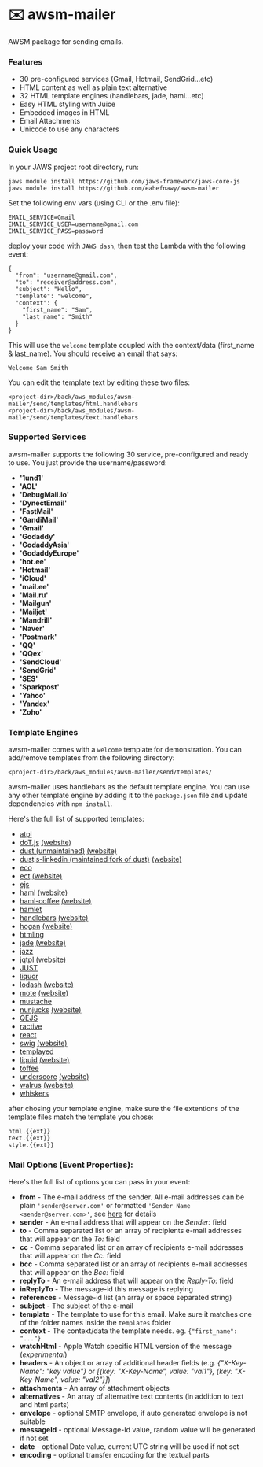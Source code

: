 # ✉️ awsm-mailer
AWSM package for sending emails.

### Features

* 30 pre-configured services (Gmail, Hotmail, SendGrid...etc)
* HTML content as well as plain text alternative
* 32 HTML template engines (handlebars, jade, haml...etc)
* Easy HTML styling with Juice
* Embedded images in HTML
* Email Attachments
* Unicode to use any characters

### Quick Usage
In your JAWS project root directory, run:

```
jaws module install https://github.com/jaws-framework/jaws-core-js
jaws module install https://github.com/eahefnawy/awsm-mailer
```

Set the following env vars (using CLI or the .env file):

```
EMAIL_SERVICE=Gmail
EMAIL_SERVICE_USER=username@gmail.com
EMAIL_SERVICE_PASS=password
```

deploy your code with `JAWS dash`, then test the Lambda with the following event:

```
{
  "from": "username@gmail.com",
  "to": "receiver@address.com",
  "subject": "Hello",
  "template": "welcome",
  "context": {
    "first_name": "Sam",
    "last_name": "Smith"
  }
}

```

This will use the `welcome` template coupled with the context/data (first_name & last_name).
You should receive an email that says:

```
Welcome Sam Smith
```

You can edit the template text by editing these two files:

```
<project-dir>/back/aws_modules/awsm-mailer/send/templates/html.handlebars
<project-dir>/back/aws_modules/awsm-mailer/send/templates/text.handlebars
```

### Supported Services
awsm-mailer supports the following 30 service, pre-configured and ready to use. You just provide the username/password:

* **'1und1'**
* **'AOL'**
* **'DebugMail.io'**
* **'DynectEmail'**
* **'FastMail'**
* **'GandiMail'**
* **'Gmail'**
* **'Godaddy'**
* **'GodaddyAsia'**
* **'GodaddyEurope'**
* **'hot.ee'**
* **'Hotmail'**
* **'iCloud'**
* **'mail.ee'**
* **'Mail.ru'**
* **'Mailgun'**
* **'Mailjet'**
* **'Mandrill'**
* **'Naver'**
* **'Postmark'**
* **'QQ'**
* **'QQex'**
* **'SendCloud'**
* **'SendGrid'**
* **'SES'**
* **'Sparkpost'**
* **'Yahoo'**
* **'Yandex'**
* **'Zoho'**

### Template Engines
awsm-mailer comes with a `welcome` template for demonstration. You can add/remove templates from the following directory:

```
<project-dir>/back/aws_modules/awsm-mailer/send/templates/
```

awsm-mailer uses handlebars as the default template engine. You can use any other template engine by adding it to the `package.json` file and update dependencies with `npm install`.

Here's the full list of supported templates:

- [atpl](https://github.com/soywiz/atpl.js)
- [doT.js](https://github.com/olado/doT) [(website)](http://olado.github.io/doT/)
- [dust (unmaintained)](https://github.com/akdubya/dustjs) [(website)](http://akdubya.github.com/dustjs/)
- [dustjs-linkedin (maintained fork of dust)](https://github.com/linkedin/dustjs) [(website)](http://linkedin.github.io/dustjs/)
- [eco](https://github.com/sstephenson/eco)
- [ect](https://github.com/baryshev/ect) [(website)](http://ectjs.com/)
- [ejs](https://github.com/visionmedia/ejs)
- [haml](https://github.com/visionmedia/haml.js) [(website)](http://haml-lang.com/)
- [haml-coffee](https://github.com/9elements/haml-coffee) [(website)](http://haml-lang.com/)
- [hamlet](https://github.com/gregwebs/hamlet.js)
- [handlebars](https://github.com/wycats/handlebars.js/) [(website)](http://handlebarsjs.com/)
- [hogan](https://github.com/twitter/hogan.js) [(website)](http://twitter.github.com/hogan.js/)
- [htmling](https://github.com/codemix/htmling)
- [jade](https://github.com/visionmedia/jade) [(website)](http://jade-lang.com/)
- [jazz](https://github.com/shinetech/jazz)
- [jqtpl](https://github.com/kof/node-jqtpl) [(website)](http://api.jquery.com/category/plugins/templates/)
- [JUST](https://github.com/baryshev/just)
- [liquor](https://github.com/chjj/liquor)
- [lodash](https://github.com/bestiejs/lodash) [(website)](http://lodash.com/)
- [mote](https://github.com/satchmorun/mote) [(website)](http://satchmorun.github.io/mote/)
- [mustache](https://github.com/janl/mustache.js)
- [nunjucks](https://github.com/mozilla/nunjucks) [(website)](https://mozilla.github.io/nunjucks)
- [QEJS](https://github.com/jepso/QEJS)
- [ractive](https://github.com/Rich-Harris/Ractive)
- [react](https://github.com/facebook/react)
- [swig](https://github.com/paularmstrong/swig) [(website)](http://paularmstrong.github.com/swig/)
- [templayed](http://archan937.github.com/templayed.js/)
- [liquid](https://github.com/leizongmin/tinyliquid) [(website)](http://liquidmarkup.org/)
- [toffee](https://github.com/malgorithms/toffee)
- [underscore](https://github.com/documentcloud/underscore) [(website)](http://documentcloud.github.com/underscore/)
- [walrus](https://github.com/jeremyruppel/walrus) [(website)](http://documentup.com/jeremyruppel/walrus/)
- [whiskers](https://github.com/gsf/whiskers.js)

after chosing your template engine, make sure the file extentions of the template files match the template you chose:

```
html.{{ext}}
text.{{ext}}
style.{{ext}}
```

### Mail Options (Event Properties):

Here's the full list of options you can pass in your event:

  - **from** - The e-mail address of the sender. All e-mail addresses can be plain `'sender@server.com'` or formatted `'Sender Name <sender@server.com>'`, see [here](#address-formatting) for details
  - **sender** - An e-mail address that will appear on the *Sender:* field
  - **to** - Comma separated list or an array of recipients e-mail addresses that will appear on the *To:* field
  - **cc** - Comma separated list or an array of recipients e-mail addresses that will appear on the *Cc:* field
  - **bcc** - Comma separated list or an array of recipients e-mail addresses that will appear on the *Bcc:* field
  - **replyTo** - An e-mail address that will appear on the *Reply-To:* field
  - **inReplyTo** - The message-id this message is replying
  - **references** - Message-id list (an array or space separated string)
  - **subject** - The subject of the e-mail
  - **template** - The template to use for this email. Make sure it matches one of the folder names inside the `templates` folder
  - **context** - The context/data the template needs. eg. `{"first_name": "..."}`
  - **watchHtml** - Apple Watch specific HTML version of the message (*experimental*)
  - **headers** - An object or array of additional header fields (e.g. *{"X-Key-Name": "key value"}* or *[{key: "X-Key-Name", value: "val1"}, {key: "X-Key-Name", value: "val2"}]*)
  - **attachments** - An array of attachment objects
  - **alternatives** - An array of alternative text contents (in addition to text and html parts)
  - **envelope** - optional SMTP envelope, if auto generated envelope is not suitable
  - **messageId** - optional Message-Id value, random value will be generated if not set
  - **date** - optional Date value, current UTC string will be used if not set
  - **encoding** - optional transfer encoding for the textual parts
